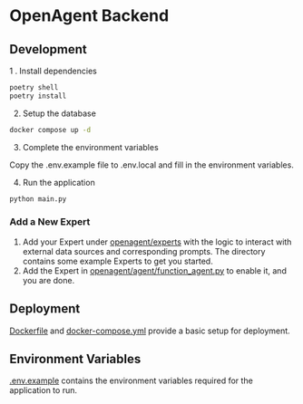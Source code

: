 # OpenAgent Backend

## Development

1 . Install dependencies

```bash
poetry shell
poetry install
```

2. Setup the database

```bash
docker compose up -d
```

3. Complete the environment variables

Copy the .env.example file to .env.local and fill in the environment variables.

4. Run the application

```bash
python main.py
```

### Add a New Expert

1. Add your Expert under [openagent/experts](./openagent/experts) with the logic to interact with external data sources and corresponding prompts. The directory contains some example Experts to get you started.
2. Add the Expert in [openagent/agent/function_agent.py](./openagent/agent/function_agent.py) to enable it, and you are done.

## Deployment

[Dockerfile](./Dockerfile) and [docker-compose.yml](./docker-compose.yml) provide a basic setup for deployment.

## Environment Variables

[.env.example](./.env.example) contains the environment variables required for the application to run.
